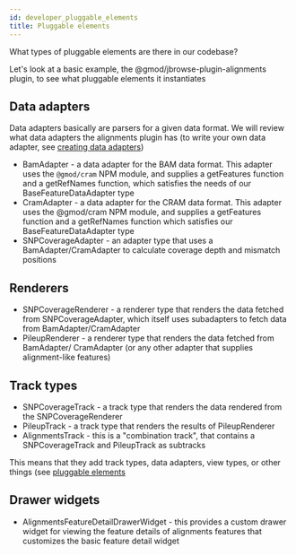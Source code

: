 ```yaml
---
id: developer_pluggable_elements
title: Pluggable elements
---
```


What types of pluggable elements are there in our codebase?

Let's look at a basic example, the @gmod/jbrowse-plugin-alignments plugin, to
see what pluggable elements it instantiates

## Data adapters

Data adapters basically are parsers for a given data format. We will review
what data adapters the alignments plugin has (to write your own data adapter,
see [creating data adapters](creating_data_adapters))

- BamAdapter - a data adapter for the BAM data format. This adapter uses the
  `@gmod/cram` NPM module, and supplies a getFeatures function and a getRefNames
  function, which satisfies the needs of our BaseFeatureDataAdapter type
- CramAdapter - a data adapter for the CRAM data format. This adapter uses the
  @gmod/cram NPM module, and supplies a getFeatures function and a getRefNames
  function which satisfies our BaseFeatureDataAdapter type
- SNPCoverageAdapter - an adapter type that uses a BamAdapter/CramAdapter to
  calculate coverage depth and mismatch positions

## Renderers

- SNPCoverageRenderer - a renderer type that renders the data fetched from
  SNPCoverageAdapter, which itself uses subadapters to fetch data from BamAdapter/CramAdapter
- PileupRenderer - a renderer type that renders the data fetched from BamAdapter/
  CramAdapter (or any other adapter that supplies alignment-like features)

## Track types

- SNPCoverageTrack - a track type that renders the data rendered from the SNPCoverageRenderer
- PileupTrack - a track type that renders the results of PileupRenderer
- AlignmentsTrack - this is a "combination track", that contains a
  SNPCoverageTrack and PileupTrack as subtracks

This means that they add track types, data adapters, view types, or other
things (see [pluggable elements](developer_pluggable_elements])

## Drawer widgets

- AlignmentsFeatureDetailDrawerWidget - this provides a custom drawer widget
  for viewing the feature details of alignments features that customizes the
  basic feature detail widget
